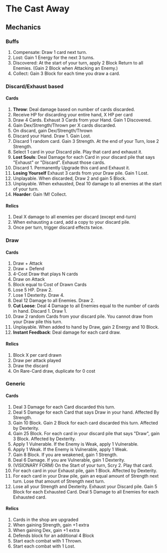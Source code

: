 # The Cast Away

## Mechanics

### Buffs

1. Compensate: Draw 1 card next turn.
2. Lost: Gain 1 Energy for the next 3 turns.
3. Discovered: At the start of your turn, apply 2 Block Return to all Enemies. (Gain 2 Block when Attacking an Enemy.)
4. Collect: Gain 3 Block for each time you draw a card.

### Discard/Exhaust based

#### Cards
1. **Throw**: Deal damage based on number of cards discarded.
2. Receive HP for discarding your entire hand, X HP per card
3. Draw 4 Cards. Exhaust 3 Cards from your Hand. Gain 1 Discovered.
4. Gain Dex/Strength/Thrown per X cards discarded.
5. On discard, gain Dex/Strength/Thrown
6. Discard your Hand. Draw 1. Gain Lost.
7. Discard 1 random card. Gain 3 Strength. At the end of your Turn, lose 2 Strength.
8. Select 1 card in your Discard pile. Play that card and exhaust it.
9. **Lost Souls**: Deal Damage for each Card in your discard pile that says "Exhaust" or "Discard". Exhaust those cards.
10. Discard 1. Permanently Upgrade this card and Exhaust it.
11. **Losing Yourself** Exhaust 3 cards from your Draw pile. Gain 1 Lost.
12. Unplayable. When discarded, Draw 2 and gain 5 Block.
13. Unplayable. When exhausted, Deal 10 damage to all enemies at the start of your turn.
14. **Hoarder**: Gain !M! Collect.

#### Relics
1. Deal X damage to all enemies per discard (except end-turn)
2. When exhausting a card, add a copy to your discard pile.
3. Once per turn, trigger discard effects twice.

### Draw

#### Cards

1. Draw + Attack
2. Draw + Defend
3. 4-Cost Draw that plays N cards
4. Draw on Attack
5. Block equal to Cost of Drawn Cards
6. Lose 5 HP. Draw 2.
7. Lose 1 Dexterity. Draw 4.
8. Deal 12 Damage to all Enemies. Draw 2.
9. **Cut Loose**: Deal 4 Damage to all Enemies equal to the number of cards in hand. Discard 1. Draw 1.
10. Draw 2 random Cards from your discard pile. You cannot draw from your Draw pile this turn.
11. Unplayable. When added to hand by Draw, gain 2 Energy and 10 Block.
12. **Instant Feedback**: Deal damage for each card draw.

#### Relics

1. Block X per card drawn
2. Draw per attack played
3. Draw the discard
4. On Rare-Card draw, duplicate for 0 cost

### Generic

#### Cards

1. Deal 3 Damage for each Card discarded this turn.
2. Deal 5 Damage for each Card that says Draw in your hand. Affected By Strength.
3. Gain 10 Block. Gain 2 Block for each card discarded this turn. Affected by Dexterity.
4. Gain 25 Block. For each card in your discard pile that says "Draw", gain 3 Block. Affected by Dexterity. 
5. Apply 1 Vulnerable. If the Enemy is Weak, apply 1 Vulnerable.
6. Apply 1 Weak. If the Enemy is Vulnerable, apply 1 Weak.
7. Gain 8 Block. If you are weakened, gain 1 Strength.
8. Deal 6 Damage. If you are Vulnerable, gain 1 Dexterity.
9. (VISIONARY FORM) On the Start of your turn, Scry 2. Play that card.
10. For each card in your Exhaust pile, gain 1 Block. Affected by Dexterity.
11. For each card in your Draw pile, gain an equal amount of Strength next turn. Lose that amount of Strength next turn.
12. Lose all your Strength and Dexterity. Exhaust your Discard pile. Gain 5 Block for each Exhausted Card. Deal 5 Damage to all Enemies for each Exhausted card.

#### Relics

1. Cards in the shop are upgraded
2. When gaining Strength, gain +1 extra
3. When gaining Dex, gain +1 extra
4. Defends block for an additional 4 Block
5. Start each combat with 1 Thrown.
6. Start each combat with 1 Lost.